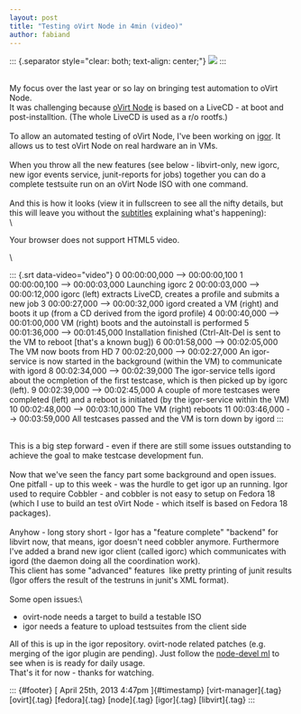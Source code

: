 ```yaml
---
layout: post
title: "Testing oVirt Node in 4min (video)"
author: fabiand
---
```




::: {.separator style="clear: both; text-align: center;"}
[![](http://2.bp.blogspot.com/-GK2s1ogdEuI/UKJIFZmTE8I/AAAAAAAAAIo/DHpDSi9ZLGY/s1600/favicon.png)](http://2.bp.blogspot.com/-GK2s1ogdEuI/UKJIFZmTE8I/AAAAAAAAAIo/DHpDSi9ZLGY/s1600/favicon.png)
:::

\
My focus over the last year or so lay on bringing test automation to
oVirt Node.\
It was challenging because [oVirt Node](http://www.ovirt.org/Node) is
based on a LiveCD - at boot and post-installtion. (The whole LiveCD is
used as a r/o rootfs.)\
\
To allow an automated testing of oVirt Node, I've been working on
[igor](https://gitorious.org/ovirt/igord). It allows us to test oVirt
Node on real hardware an in VMs.\
\
When you throw all the new features (see below - libvirt-only, new
igorc, new igor events service, junit-reports for jobs) together you can
do a complete testsuite run on an oVirt Node ISO with one command.\
\
And this is how it looks (view it in fullscreen to see all the nifty
details, but this will leave you without the
[subtitles](http://fabiand.fedorapeople.org/igor/Bildschirmaufzeichnung%20von%2025.04.2013%2013:28:28.webm.srt)
explaining what's happening):\
\

Your browser does not support HTML5 video.

\

::: {.srt data-video="video"}
0 00:00:00,000 --\> 00:00:00,100 1 00:00:00,100 --\> 00:00:03,000
Launching igorc 2 00:00:03,000 --\> 00:00:12,000 igorc (left) extracts
LiveCD, creates a profile and submits a new job 3 00:00:27,000 --\>
00:00:32,000 igord created a VM (right) and boots it up (from a CD
derived from the igord profile) 4 00:00:40,000 --\> 00:01:00,000 VM
(right) boots and the autoinstall is performed 5 00:01:36,000 --\>
00:01:45,000 Installation finished (Ctrl-Alt-Del is sent to the VM to
reboot \[that's a known bug\]) 6 00:01:58,000 --\> 00:02:05,000 The VM
now boots from HD 7 00:02:20,000 --\> 00:02:27,000 An igor-service is
now started in the background (within the VM) to communicate with igord
8 00:02:34,000 --\> 00:02:39,000 The igor-service tells igord about the
ocmpletion of the first testcase, which is then picked up by igorc
(left). 9 00:02:39,000 --\> 00:02:45,000 A couple of more testcases were
completed (left) and a reboot is initiated (by the igor-service within
the VM) 10 00:02:48,000 --\> 00:03:10,000 The VM (right) reboots 11
00:03:46,000 --\> 00:03:59,000 All testcases passed and the VM is torn
down by igord
:::

\
This is a big step forward - even if there are still some issues
outstanding to achieve the goal to make testcase development fun.\
\
Now that we've seen the fancy part some background and open issues.\
One pitfall - up to this week - was the hurdle to get igor up an
running. Igor used to require Cobbler - and cobbler is not easy to setup
on Fedora 18 (which I use to build an test oVirt Node - which itself is
based on Fedora 18 packages).\
\
Anyhow - long story short - Igor has a "feature complete" "backend" for
libvirt now, that means, igor doesn't need cobbler anymore. Furthermore
I've added a brand new igor client (called igorc) which communicates
with igord (the daemon doing all the coordination work).\
This client has some "advanced" features  like pretty printing of junit
results (Igor offers the result of the testruns in junit's XML format).\
\
Some open issues:\

-   ovirt-node needs a target to build a testable ISO
-   igor needs a feature to upload testsuites from the client side

All of this is up in the igor repository. ovirt-node related patches
(e.g. merging of the igor plugin are pending). Just follow the
[node-devel ml](http://lists.ovirt.org/pipermail/node-devel/) to see
when is is ready for daily usage.\
That's it for now - thanks for watching.

::: {#footer}
[ April 25th, 2013 4:47pm ]{#timestamp} [virt-manager]{.tag}
[ovirt]{.tag} [fedora]{.tag} [node]{.tag} [igor]{.tag} [libvirt]{.tag}
:::
